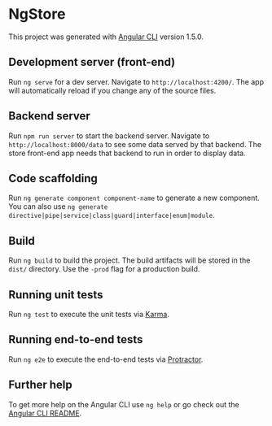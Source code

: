 # NgStore

This project was generated with [Angular CLI](https://github.com/angular/angular-cli) version 1.5.0.

## Development server (front-end)

Run `ng serve` for a dev server. Navigate to `http://localhost:4200/`. The app will automatically reload if you change any of the source files.

## Backend server

Run `npm run server` to start the backend server. Navigate to `http://localhost:8000/data` to see some data served by that backend. 
The store front-end app needs that backend to run in order to display data.

## Code scaffolding

Run `ng generate component component-name` to generate a new component. You can also use `ng generate directive|pipe|service|class|guard|interface|enum|module`.

## Build

Run `ng build` to build the project. The build artifacts will be stored in the `dist/` directory. Use the `-prod` flag for a production build.

## Running unit tests

Run `ng test` to execute the unit tests via [Karma](https://karma-runner.github.io).

## Running end-to-end tests

Run `ng e2e` to execute the end-to-end tests via [Protractor](http://www.protractortest.org/).

## Further help

To get more help on the Angular CLI use `ng help` or go check out the [Angular CLI README](https://github.com/angular/angular-cli/blob/master/README.md).
